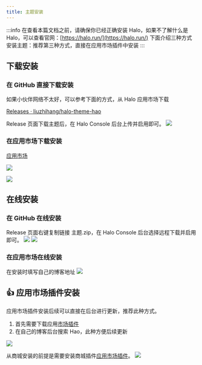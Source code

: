 ```yaml
---
title: 主题安装
---
```


:::info
在查看本篇文档之前，请确保你已经正确安装 Halo，如果不了解什么是 Halo，可以查看官网：[https://halo.run/](https://halo.run/) 
下面介绍三种方式安装主题：推荐第三种方式，直接在应用市场插件中安装
:::
## 下载安装
### 在 GitHub 直接下载安装

如果小伙伴网络不太好，可以参考下面的方式，从 Halo 应用市场下载

[Releases · liuzhihang/halo-theme-hao](https://github.com/liuzhihang/halo-theme-hao/releases)

Release 页面下载主题后，在 Halo Console 后台上传并启用即可。
![](https://oss.liuzhihang.com/article/bYtkLF-5gCr6W.png#id=Fr6Xc&originHeight=1402&originWidth=2864&originalType=binary&ratio=1&rotation=0&showTitle=false&status=done&style=none&title=)

### 在应用市场下载安装

[应用市场](https://halo.run/store/apps?keyword=Hao)

![](https://oss.liuzhihang.com/article/MVUVF0-tbCjf7.png#id=aY3gG&originHeight=2158&originWidth=4446&originalType=binary&ratio=1&rotation=0&showTitle=false&status=done&style=none&title=)

![](https://oss.liuzhihang.com/article/3ybC7A-mbzOiq.png#id=cpaCb&originHeight=2202&originWidth=3090&originalType=binary&ratio=1&rotation=0&showTitle=false&status=done&style=none&title=)

## 在线安装

### 在 GitHub 在线安装

Release 页面右键复制链接 主题.zip，在 Halo Console 后台选择远程下载并启用即可。
![](https://oss.liuzhihang.com/article/QUsALZ-g3o7dY.png#id=JcTQe&originHeight=988&originWidth=1836&originalType=binary&ratio=1&rotation=0&showTitle=false&status=done&style=none&title=)
![](https://oss.liuzhihang.com/article/3qLNnF-hbdo5G.png#id=YyuKY&originHeight=1005&originWidth=1646&originalType=binary&ratio=1&rotation=0&showTitle=false&status=done&style=none&title=)

### 在应用市场在线安装

在安装时填写自己的博客地址
![](https://oss.liuzhihang.com/article/wqgiq5-YPM3lT.png#id=GWLpZ&originHeight=2244&originWidth=3394&originalType=binary&ratio=1&rotation=0&showTitle=false&status=done&style=none&title=)

## 👍 应用市场插件安装

应用市场插件安装后续可以直接在后台进行更新，推荐此种方式。

1. 首先需要下载应用[市场插件](https://halo.run/store/apps/app-VYJbF)
2. 在自己的博客后台搜索 Hao，此种方便后续更新

![](https://oss.liuzhihang.com/article/aOPYfj-sbttqG.png#id=WHUNM&originHeight=1376&originWidth=2752&originalType=binary&ratio=1&rotation=0&showTitle=false&status=done&style=none&title=)

从商城安装的前提是需要安装商城插件[应用市场插件](https://halo.run/store/apps/app-VYJbF)。
![](https://oss.liuzhihang.com/article/XMjRBs-vEUGMc.png#id=B6gOp&originHeight=2544&originWidth=5094&originalType=binary&ratio=1&rotation=0&showTitle=false&status=done&style=none&title=)

